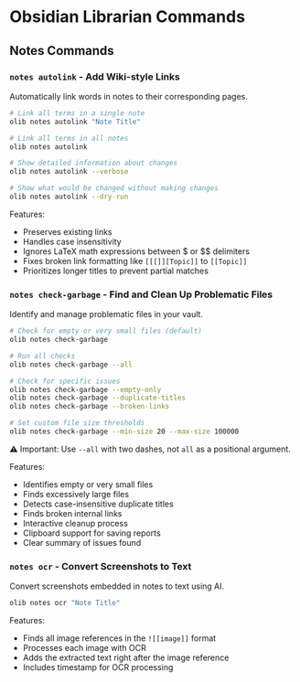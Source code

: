 # Obsidian Librarian Commands

## Notes Commands

### `notes autolink` - Add Wiki-style Links

Automatically link words in notes to their corresponding pages.

```bash
# Link all terms in a single note
olib notes autolink "Note Title"

# Link all terms in all notes
olib notes autolink

# Show detailed information about changes
olib notes autolink --verbose

# Show what would be changed without making changes
olib notes autolink --dry-run
```

Features:

- Preserves existing links
- Handles case insensitivity
- Ignores LaTeX math expressions between $ or $$ delimiters
- Fixes broken link formatting like `[[[]][Topic]]` to `[[Topic]]`
- Prioritizes longer titles to prevent partial matches

### `notes check-garbage` - Find and Clean Up Problematic Files

Identify and manage problematic files in your vault.

```bash
# Check for empty or very small files (default)
olib notes check-garbage

# Run all checks
olib notes check-garbage --all

# Check for specific issues
olib notes check-garbage --empty-only
olib notes check-garbage --duplicate-titles
olib notes check-garbage --broken-links

# Set custom file size thresholds
olib notes check-garbage --min-size 20 --max-size 100000
```

⚠️ Important: Use `--all` with two dashes, not `all` as a positional argument.

Features:

- Identifies empty or very small files
- Finds excessively large files
- Detects case-insensitive duplicate titles
- Finds broken internal links
- Interactive cleanup process
- Clipboard support for saving reports
- Clear summary of issues found

### `notes ocr` - Convert Screenshots to Text

Convert screenshots embedded in notes to text using AI.

```bash
olib notes ocr "Note Title"
```

Features:

- Finds all image references in the `![[image]]` format
- Processes each image with OCR
- Adds the extracted text right after the image reference
- Includes timestamp for OCR processing
